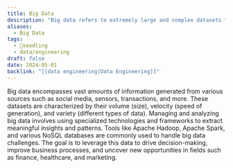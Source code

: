 ```yaml
---
title: Big Data
description: "Big data refers to extremely large and complex datasets that require advanced tools and techniques for storage, processing, and analysis."
aliases:
  - Big Data
tags:
  - 🌱seedling
  - data/engineering
draft: false
date: 2024-05-01
backlink: "[[data engineering|Data Engineering]]"
---
```


Big data encompasses vast amounts of information generated from various sources such as social media, sensors, transactions, and more. These datasets are characterized by their volume (size), velocity (speed of generation), and variety (different types of data). Managing and analyzing big data involves using specialized technologies and frameworks to extract meaningful insights and patterns. Tools like Apache Hadoop, Apache Spark, and various NoSQL databases are commonly used to handle big data challenges. The goal is to leverage this data to drive decision-making, improve business processes, and uncover new opportunities in fields such as finance, healthcare, and marketing.